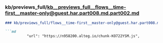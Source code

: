 ### kb/previews_full/kb__previews_full__flows__time-first__master-only@guest.har.part008.md.part002.md

```md
### kb/previews_full/flows__time-first__master-only@guest.har.part008.md (part 002)

```md
          "url": "https://n958200.alteg.io/chunk-KO722YSM.js",

```

```

```

